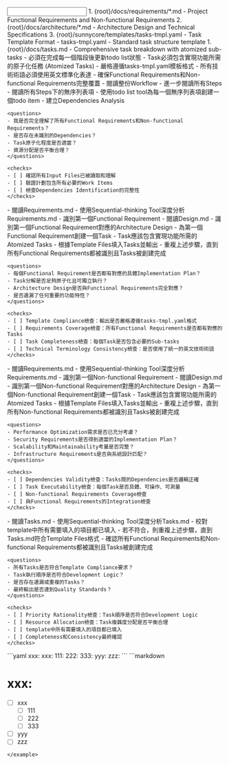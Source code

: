 <input>
  <context>
    1. {root}/docs/requirements/*.md - Project Functional Requirements and Non-functional Requirements
    2. {root}/docs/architecture/*.md - Architecture Design and Technical Specifications  
    3. {root}/sunnycore/templates/tasks-tmpl.yaml - Task Template Format
  </context>
  <templates>
    - tasks-tmpl.yaml - Standard task structure template
  </templates>
</input>

<output>
  1. {root}/docs/tasks.md - Comprehensive task breakdown with atomized sub-tasks
</output>

<constraints importance="Critical">
- 必須在完成每一個階段後更新todo list狀態
- Task必須包含實現功能所需的原子化任務 (Atomized Tasks)
- 嚴格遵循tasks-tmpl.yaml模板格式
- 所有技術術語必須使用英文標準化表達
- 確保Functional Requirements和Non-functional Requirements完整覆蓋
</constraints>

<workflow importance="Critical">
  <stage id="1: Context Analysis and Planning" level_of_think="think hard">
    - 閱讀整份Workflow
    - 進一步閱讀所有Steps
    - 閱讀所有Steps下的無序列表項
    - 使用todo list tool為每一個無序列表項創建一個todo item
    - 建立Dependencies Analysis

    <questions>
    - 我是否完全理解了所有Functional Requirements和Non-functional Requirements？
    - 是否存在未識別的Dependencies？
    - Task原子化程度是否適當？
    - 資源分配是否平衡合理？
    </questions>

    <checks>
    - [ ] 確認所有Input Files已被讀取和理解
    - [ ] 驗證計劃包含所有必要的Work Items
    - [ ] 檢查Dependencies Identification的完整性
    </checks>
  </stage>

  <stage id="2: Functional Requirements Task Creation" level_of_think="think hard">
    - 閱讀Requirements.md
    - 使用Sequential-thinking Tool深度分析Requirements.md
    - 識別第一個Functional Requirement
    - 閱讀Design.md
    - 識別第一個Functional Requirement對應的Architecture Design
    - 為第一個Functional Requirement創建一個Task
    - Task應該包含實現功能所需的Atomized Tasks
    - 根據Template Files填入Tasks並輸出
    - 重複上述步驟，直到所有Functional Requirements都被識別且Tasks被創建完成

    <questions>
    - 每個Functional Requirement是否都有對應的具體Implementation Plan？
    - Task分解是否足夠原子化且可獨立執行？
    - Architecture Design是否與Functional Requirements完全對應？
    - 是否遺漏了任何重要的功能特性？
    </questions>

    <checks>
    - [ ] Template Compliance檢查：輸出是否嚴格遵循tasks-tmpl.yaml格式
    - [ ] Requirements Coverage檢查：所有Functional Requirements是否都有對應的Tasks
    - [ ] Task Completeness檢查：每個Task是否包含必要的Sub-tasks
    - [ ] Technical Terminology Consistency檢查：是否使用了統一的英文技術術語
    </checks>
  </stage>

  <stage id="3: Non-Functional Requirements Task Creation" level_of_think="think hard">
    - 閱讀Requirements.md
    - 使用Sequential-thinking Tool深度分析Requirements.md
    - 識別第一個Non-functional Requirement
    - 閱讀Design.md  
    - 識別第一個Non-functional Requirement對應的Architecture Design
    - 為第一個Non-functional Requirement創建一個Task
    - Task應該包含實現功能所需的Atomized Tasks
    - 根據Template Files填入Tasks並輸出
    - 重複上述步驟，直到所有Non-functional Requirements都被識別且Tasks被創建完成

    <questions>
    - Performance Optimization需求是否已充分考慮？
    - Security Requirements是否得到適當的Implementation Plan？
    - Scalability和Maintainability考量是否完整？
    - Infrastructure Requirements是否與系統設計匹配？
    </questions>

    <checks>
    - [ ] Dependencies Validity檢查：Tasks間的Dependencies是否邏輯正確
    - [ ] Task Executability檢查：每個Task是否具體、可操作、可測量
    - [ ] Non-functional Requirements Coverage檢查
    - [ ] 與Functional Requirements的Integration檢查
    </checks>
  </stage>

  <stage id="4: Quality Assurance and Validation" level_of_think="think">
    - 閱讀Tasks.md
    - 使用Sequential-thinking Tool深度分析Tasks.md
    - 校對template中所有需要填入的項目都已填入
    - 若不符合，則重複上述步驟，直到Tasks.md符合Template Files格式
    - 確認所有Functional Requirements和Non-functional Requirements都被識別且Tasks被創建完成

    <questions>
    - 所有Tasks是否符合Template Compliance要求？
    - Task執行順序是否符合Development Logic？
    - 是否存在遺漏或重複的Tasks？
    - 最終輸出是否達到Quality Standards？
    </questions>

    <checks>
    - [ ] Priority Rationality檢查：Task順序是否符合Development Logic
    - [ ] Resource Allocation檢查：Task複雜度分配是否平衡合理
    - [ ] template中所有需要填入的項目都已填入
    - [ ] Completeness和Consistency最終確認
    </checks>
  </stage>
</workflow>

<example>
```yaml
xxx:
  xxx:
    111:
    222:
    333:
  yyy:
  zzz:
```
```markdown

# xxx:
  - [ ] xxx
    - [ ] 111
    - [ ] 222
    - [ ] 333
  - [ ] yyy
  - [ ] zzz
```
</example>
